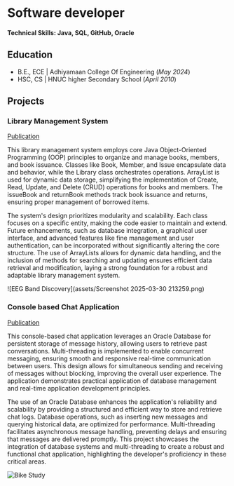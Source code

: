 # Software developer

#### Technical Skills: Java, SQL, GitHub, Oracle

## Education
- B.E., ECE | Adhiyamaan College Of Engineering (_May 2024_)								       		
- HSC, CS	| HNUC higher Secondary School (_April 2010_)	 			        		


## Projects
### Library Management System
[Publication](https://github.com/Prem36032/Library-Management)

This library management system employs core Java Object-Oriented Programming (OOP) principles to organize and manage books, members, and book issuance. Classes like Book, Member, and Issue encapsulate data and behavior, while the Library class orchestrates operations. ArrayList is used for dynamic data storage, simplifying the implementation of Create, Read, Update, and Delete (CRUD) operations for books and members. The issueBook and returnBook methods track book issuance and returns, ensuring proper management of borrowed items.

The system's design prioritizes modularity and scalability. Each class focuses on a specific entity, making the code easier to maintain and extend. Future enhancements, such as database integration, a graphical user interface, and advanced features like fine management and user authentication, can be incorporated without significantly altering the core structure. The use of ArrayLists allows for dynamic data handling, and the inclusion of methods for searching and updating ensures efficient data retrieval and modification, laying a strong foundation for a robust and adaptable library management system.

![EEG Band Discovery](assets/Screenshot 2025-03-30 213259.png)

### Console based Chat Application
[Publication](https://github.com/Prem36032/Chat_Application)

This console-based chat application leverages an Oracle Database for persistent storage of message history, allowing users to retrieve past conversations. Multi-threading is implemented to enable concurrent messaging, ensuring smooth and responsive real-time communication between users. This design allows for simultaneous sending and receiving of messages without blocking, improving the overall user experience. The application demonstrates practical application of database management and real-time application development principles.

The use of an Oracle Database enhances the application's reliability and scalability by providing a structured and efficient way to store and retrieve chat logs. Database operations, such as inserting new messages and querying historical data, are optimized for performance. Multi-threading facilitates asynchronous message handling, preventing delays and ensuring that messages are delivered promptly. This project showcases the integration of database systems and multi-threading to create a robust and functional chat application, highlighting the developer's proficiency in these critical areas.

![Bike Study](/assets/img/bike_study.jpeg)
